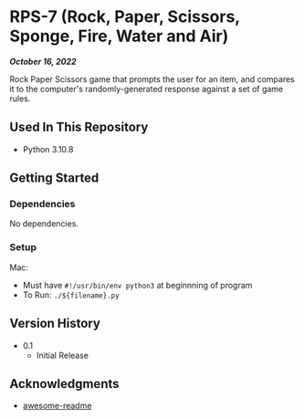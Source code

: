 # RPS-7 (Rock, Paper, Scissors, Sponge, Fire, Water and Air)

***October 16, 2022***

Rock Paper Scissors game that prompts the user for an item, and compares it to the computer's randomly-generated response against a set of game rules.

## Used In This Repository

- Python 3.10.8

## Getting Started

### Dependencies

No dependencies.

### Setup

Mac:
* Must have `#!/usr/bin/env python3` at beginnning of program
* To Run: `./${filename}.py`

## Version History

* 0.1
    * Initial Release

## Acknowledgments

* [awesome-readme](https://github.com/matiassingers/awesome-readme)
